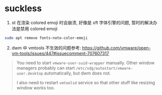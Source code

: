 # suckless

1. st 在渲染 colored emoji 时会崩溃, 好像是 xft 字体引擎的问题, 暂时的解决办法是禁用 colored emoji

```bash
sudo apt remove fonts-noto-color-emoji
```

2. dwm 中 vmtools 不生效的问题参考: https://github.com/vmware/open-vm-tools/issues/447#issuecomment-707607317

> You need to start `vmware-user-suid-wrapper` manually. Other window managers
> probably can start `/etc/xdg/autostart/vmware-user.desktop` automatically, but dwm
> does not.
>
> I also need to restart `vmtoolsd` service so that other stuff like resizing window
> works too.
